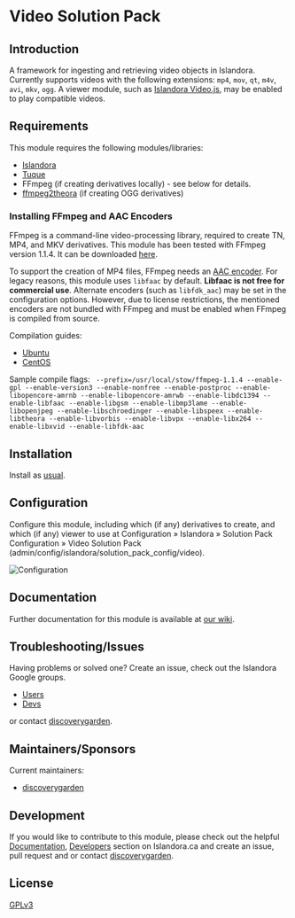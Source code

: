 # Video Solution Pack

## Introduction

A framework for ingesting and retrieving video objects in Islandora. Currently
supports videos with the following extensions: `mp4`, `mov`, `qt`, `m4v`,
`avi`, `mkv`, `ogg`. A viewer module, such as [Islandora
Video.js](https://github.com/discoverygarden/islandora_videojs), may be enabled to
play compatible videos.

## Requirements

This module requires the following modules/libraries:

* [Islandora](https://github.com/discoverygarden/islandora)
* [Tuque](https://github.com/islandora/tuque)
* FFmpeg (if creating derivatives locally) - see below for details.
* [ffmpeg2theora](http://v2v.cc/~j/ffmpeg2theora/) (if creating OGG derivatives)

### Installing FFmpeg and AAC Encoders

FFmpeg is a command-line video-processing library, required to create TN, MP4,
and MKV derivatives. This module has been tested with FFmpeg version 1.1.4. It
can be downloaded [here](http://www.ffmpeg.org/releases/ffmpeg-1.1.4.tar.gz).

To support the creation of MP4 files, FFmpeg needs an [AAC
encoder](https://trac.ffmpeg.org/wiki/Encode/AAC). For legacy reasons, this
module uses `libfaac` by default. **Libfaac is not free for commercial use**.
Alternate encoders (such as `libfdk_aac`) may be set in the configuration
options. However, due to license restrictions, the mentioned encoders are not
bundled with FFmpeg and must be enabled when FFmpeg is compiled from source.

Compilation guides:
* [Ubuntu](https://trac.ffmpeg.org/wiki/CompilationGuide/Ubuntu)
* [CentOS](https://trac.ffmpeg.org/wiki/CompilationGuide/Centos)

Sample compile flags: ` --prefix=/usr/local/stow/ffmpeg-1.1.4 --enable-gpl
--enable-version3 --enable-nonfree --enable-postproc --enable-libopencore-amrnb
--enable-libopencore-amrwb --enable-libdc1394 --enable-libfaac --enable-libgsm
--enable-libmp3lame --enable-libopenjpeg --enable-libschroedinger
--enable-libspeex --enable-libtheora --enable-libvorbis --enable-libvpx
--enable-libx264 --enable-libxvid --enable-libfdk-aac`

## Installation

Install as
[usual](https://www.drupal.org/docs/8/extending-drupal-8/installing-drupal-8-modules).

## Configuration

Configure this module, including which (if any) derivatives to create, and
which (if any) viewer to use at Configuration » Islandora » Solution Pack
Configuration » Video Solution Pack
(admin/config/islandora/solution_pack_config/video).

![Configuration](https://user-images.githubusercontent.com/1943338/36505613-7a3df7a2-172a-11e8-8ad0-0c26859ccebc.png)

## Documentation

Further documentation for this module is available at [our
wiki](https://wiki.duraspace.org/display/ISLANDORA/Video+Solution+Pack).

## Troubleshooting/Issues

Having problems or solved one? Create an issue, check out the Islandora Google
groups.

* [Users](https://groups.google.com/forum/?hl=en&fromgroups#!forum/islandora)
* [Devs](https://groups.google.com/forum/?hl=en&fromgroups#!forum/islandora-dev)

or contact [discoverygarden](http://support.discoverygarden.ca).

## Maintainers/Sponsors

Current maintainers:

* [discoverygarden](http://www.discoverygarden.ca)

## Development

If you would like to contribute to this module, please check out the helpful
[Documentation](https://github.com/Islandora/islandora/wiki#wiki-documentation-for-developers),
[Developers](http://islandora.ca/developers) section on Islandora.ca and create
an issue, pull request and or contact
[discoverygarden](http://support.discoverygarden.ca).

## License

[GPLv3](http://www.gnu.org/licenses/gpl-3.0.txt)
